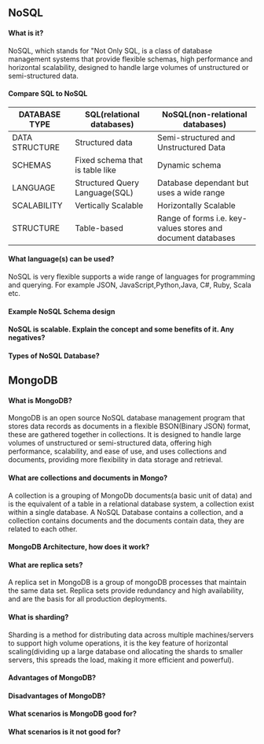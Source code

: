 ## NoSQL
 
#### What is it?

NoSQL, which stands for "Not Only SQL, is a class of database management systems that provide flexible schemas, high performance and horizontal scalability, designed to handle large volumes of unstructured or semi-structured data.

#### Compare SQL to NoSQL
| DATABASE TYPE  | SQL(relational databases)       | NoSQL(non-relational databases)                              |
|----------------|---------------------------------|--------------------------------------------------------------|
| DATA STRUCTURE | Structured data                 | Semi-structured and Unstructured Data                        |
| SCHEMAS        | Fixed schema that is table like | Dynamic schema                                               |
| LANGUAGE       | Structured Query Language(SQL)  | Database dependant but uses a wide range                     |
| SCALABILITY    | Vertically Scalable             | Horizontally Scalable                                        |
| STRUCTURE      | Table-based                     | Range of forms i.e. key-values stores and document databases |


#### What language(s) can be used?
NoSQL is very flexible supports a wide range of languages for programming and querying. For example JSON, JavaScript,Python,Java, C#, Ruby, Scala etc.

#### Example NoSQL Schema design

#### NoSQL is scalable. Explain the concept and some benefits of it. Any negatives?

#### Types of NoSQL Database?
 
## MongoDB

#### What is MongoDB?
MongoDB is an open source NoSQL database management program that stores data records as documents in a flexible BSON(Binary JSON) format, these are gathered together in collections. It is designed to handle large volumes of unstructured or semi-structured data, offering high performance, scalability, and ease of use, and uses collections and documents, providing more flexibility in data storage and retrieval.

#### What are collections and documents in Mongo? 
A collection is a grouping of MongoDb documents(a basic unit of data) and is the equivalent of a table in a relational database system, a collection exist within a single database. A NoSQL Database contains a collection, and a collection contains documents and the documents contain data, they are related to each other. 

#### MongoDB Architecture, how does it work? 

#### What are replica sets?
A replica set in MongoDB is a group of mongoDB processes that maintain the same data set. Replica sets provide redundancy and high availability, and are the basis for all production deployments. 

#### What is sharding?
Sharding is a method for distributing data across multiple machines/servers to support high volume operations, it is the key feature of horizontal scaling(dividing up a large database ond allocating the shards to smaller servers, this spreads the load, making it more efficient and powerful).

#### Advantages of MongoDB?

#### Disadvantages of MongoDB?

#### What scenarios is MongoDB good for?

#### What scenarios is it not good for?